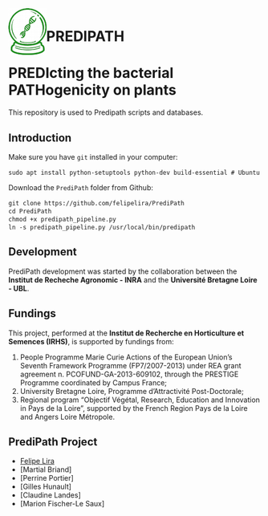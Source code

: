 <img align="left" width="15%" src="fig_predipath.png"> 

# PREDIPATH
# PREDIcting the bacterial PATHogenicity on plants


This repository is used to Predipath scripts and databases.
## Introduction

Make sure you have `git` installed in your computer:
```
sudo apt install python-setuptools python-dev build-essential # Ubuntu
```
Download the `PrediPath` folder from Github:

```download
git clone https://github.com/felipelira/PrediPath
cd PrediPath
chmod +x predipath_pipeline.py
ln -s predipath_pipeline.py /usr/local/bin/predipath
```

## Development
PrediPath development was started by the collaboration between the **Institut de Recheche Agronomic - INRA** and the **Université Bretagne Loire - UBL**.

## Fundings
This project, performed at the **Institut de Recherche en Horticulture et Semences (IRHS)**, is supported by fundings from:

1. People Programme Marie Curie Actions of the European Union’s Seventh Framework Programme (FP7/2007-2013) under REA grant agreement n. PCOFUND-GA-2013-609102, through the PRESTIGE Programme coordinated by Campus France;
2. University Bretagne Loire, Programme d’Attractivité Post-Doctorale;
3. Regional program “Objectif Végétal, Research, Education and Innovation in Pays de la Loire”, supported by the French Region Pays de la Loire and Angers Loire Métropole.

## PrediPath Project
* [Felipe Lira](https://github.com/felipelira)
* [Martial Briand]
* [Perrine Portier]
* [Gilles Hunault]
* [Claudine Landes]
* [Marion Fischer-Le Saux]
